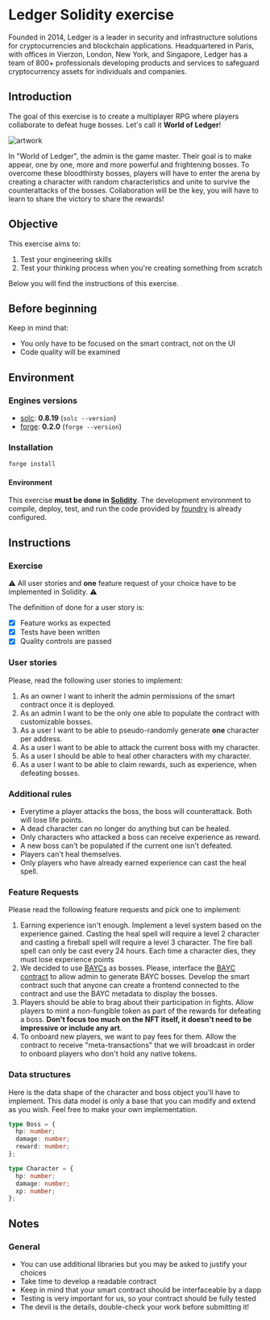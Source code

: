 # Ledger Solidity exercise

Founded in 2014, Ledger is a leader in security and infrastructure solutions for cryptocurrencies and blockchain applications. Headquartered in Paris, with offices in Vierzon, London, New York, and Singapore, Ledger has a team of 800+ professionals developing products and services to safeguard cryptocurrency assets for individuals and companies.

## Introduction

The goal of this exercise is to create a multiplayer RPG where players collaborate to defeat huge bosses. Let's call it **World of Ledger**!

![artwork](https://img1.goodfon.com/wallpaper/nbig/a/c0/battle-orc-dwarves-fantasy-art.jpg)

In "World of Ledger", the admin is the game master. Their goal is to make appear, one by one, more and more powerful and frightening bosses. To overcome these bloodthirsty bosses, players will have to enter the arena by creating a character with random characteristics and unite to survive the counterattacks of the bosses. Collaboration will be the key, you will have to learn to share the victory to share the rewards!

## Objective

This exercise aims to:

1. Test your engineering skills
2. Test your thinking process when you're creating something from scratch

Below you will find the instructions of this exercise.

## Before beginning

Keep in mind that:

- You only have to be focused on the smart contract, not on the UI
- Code quality will be examined

## Environment

### Engines versions

- [solc](https://github.com/ethereum/solidity): **0.8.19** (`solc --version`)
- [forge](https://book.getfoundry.sh/forge/): **0.2.0** (`forge --version`)

### Installation

```sh
forge install
```

#### Environment

This exercise **must be done in [Solidity](https://docs.soliditylang.org/)**. The development environment to compile, deploy, test, and run the code provided by [foundry](https://book.getfoundry.sh/) is already configured.

## Instructions

### Exercise

⚠️ All user stories and **one** feature request of your choice have to be implemented in Solidity. ⚠️ <br/>

The definition of done for a user story is:

- [x] Feature works as expected
- [x] Tests have been written
- [x] Quality controls are passed

### User stories

Please, read the following user stories to implement:

1. As an owner I want to inherit the admin permissions of the smart contract once it is deployed.
2. As an admin I want to be the only one able to populate the contract with customizable bosses.
3. As a user I want to be able to pseudo-randomly generate **one** character per address.
4. As a user I want to be able to attack the current boss with my character.
5. As a user I should be able to heal other characters with my character.
6. As a user I want to be able to claim rewards, such as experience, when defeating bosses.

### Additional rules

- Everytime a player attacks the boss, the boss will counterattack. Both will lose life points.
- A dead character can no longer do anything but can be healed.
- Only characters who attacked a boss can receive experience as reward.
- A new boss can't be populated if the current one isn't defeated.
- Players can't heal themselves.
- Only players who have already earned experience can cast the heal spell.

### Feature Requests

Please read the following feature requests and pick one to implement:

1. Earning experience isn't enough. Implement a level system based on the experience gained. Casting the heal spell will require a level 2 character and casting a fireball spell will require a level 3 character. The fire ball spell can only be cast every 24 hours. Each time a character dies, they must lose experience points
2. We decided to use [BAYCs](https://boredapeyachtclub.com/) as bosses. Please, interface the [BAYC contract](https://etherscan.io/token/0xbc4ca0eda7647a8ab7c2061c2e118a18a936f13d) to allow admin to generate BAYC bosses. Develop the smart contract such that anyone can create a frontend connected to the contract and use the BAYC metadata to display the bosses.
3. Players should be able to brag about their participation in fights. Allow players to mint a non-fungible token as part of the rewards for defeating a boss. **Don't focus too much on the NFT itself, it doesn't need to be impressive or include any art**.
4. To onboard new players, we want to pay fees for them. Allow the contract to receive "meta-transactions" that we will broadcast in order to onboard players who don't hold any native tokens.

### Data structures

Here is the data shape of the character and boss object you'll have to implement. This data model is only a base that you can modify and extend as you wish. Feel free to make your own implementation.

```typescript
type Boss = {
  hp: number;
  damage: number;
  reward: number;
};

type Character = {
  hp: number;
  damage: number;
  xp: number;
};
```

## Notes

### General

- You can use additional libraries but you may be asked to justify your choices
- Take time to develop a readable contract
- Keep in mind that your smart contract should be interfaceable by a dapp
- Testing is very important for us, so your contract should be fully tested
- The devil is the details, double-check your work before submitting it!

